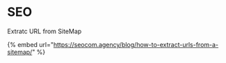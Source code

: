 # SEO

Extratc URL from SiteMap

{% embed url="https://seocom.agency/blog/how-to-extract-urls-from-a-sitemap/" %}



